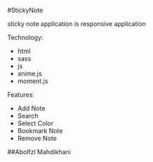 #StickyNote

sticky note application is responsive application

Technology:

- html
- sass
- js
- anime.js
- moment.js

Features:

- Add Note
- Search
- Select Color
- Bookmark Note
- Remove Note


##Abolfzl Mahdikhani
